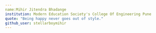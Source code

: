 ```yaml
---
name:Mihir Jitendra Bhadange
institution: Modern Education Society's College Of Engineering Pune
quote: "Being happy never goes out of style."
github_user: stellarboymihir
---
```

